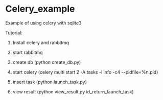 Celery_example
==============

Example of using celery with sqlite3

Tutorial:

1. Install celery and rabbitmq

2. start rabbitmq

3. create db (python create_db.py)

4. start celery (celery multi start 2 -A tasks -l info -c4 --pidfile=%n.pid)

5. insert task (python launch_task.py)

6. view result (python view_result.py id_return_launch_task)
